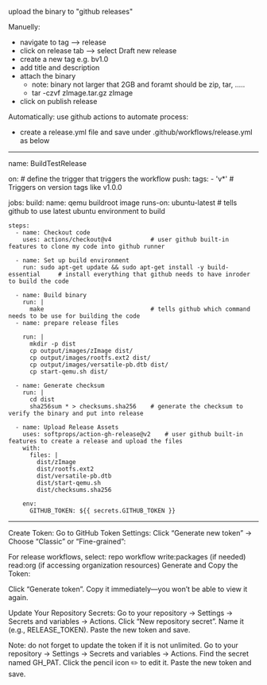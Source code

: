 upload the binary to "github releases"

Manuelly:
- navigate to tag --> release
- click on release tab --> select Draft new release
- create a new tag e.g. bv1.0
- add title and description
- attach the binary
    - note: binary not larger that 2GB and foramt should be zip, tar, .....
    - tar -czvf zImage.tar.gz zImage
- click on publish release


Automatically:
use github actions to automate process:
- create a release.yml file and save under .github/workflows/release.yml as below
------------------------------------------------------------------------------------
name: BuildTestRelease

on:                                         # define the trigger that triggers the workflow
  push:
    tags:
      - 'v*'                                # Triggers on version tags like v1.0.0

jobs:
  build:
    name: qemu buildroot image
    runs-on: ubuntu-latest                  # tells github to use latest ubuntu environment to build

    steps:
      - name: Checkout code
        uses: actions/checkout@v4           # user github built-in features to clone my code into github runner

      - name: Set up build environment
        run: sudo apt-get update && sudo apt-get install -y build-essential     # install everything that github needs to have inroder to build the code

      - name: Build binary
        run: |
          make                              # tells github which command needs to be use for building the code
      - name: prepare release files

        run: |
          mkdir -p dist
          cp output/images/zImage dist/
          cp output/images/rootfs.ext2 dist/
          cp output/images/versatile-pb.dtb dist/
          cp start-qemu.sh dist/

      - name: Generate checksum
        run: |
          cd dist
          sha256sum * > checksums.sha256    # generate the checksum to verify the binary and put into release
   
      - name: Upload Release Assets
        uses: softprops/action-gh-release@v2    # user github built-in features to create a release and upload the files
        with:
          files: |
            dist/zImage
            dist/rootfs.ext2
            dist/versatile-pb.dtb
            dist/start-qemu.sh
            dist/checksums.sha256

        env:
          GITHUB_TOKEN: ${{ secrets.GITHUB_TOKEN }} 

------------------------------------------------------------------------------------

Create Token:
  Go to GitHub Token Settings:
  Click “Generate new token” → Choose “Classic” or “Fine-grained”:

For release workflows, select:
  repo
  workflow
  write:packages (if needed)
  read:org (if accessing organization resources)
  Generate and Copy the Token:

  Click “Generate token”.
  Copy it immediately—you won’t be able to view it again.

Update Your Repository Secrets:
  Go to your repository → Settings → Secrets and variables → Actions.
  Click “New repository secret”.
  Name it (e.g., RELEASE_TOKEN).
  Paste the new token and save.


Note: do not forget to update the token if it is not unlimited.
  Go to your repository → Settings → Secrets and variables → Actions.
  Find the secret named GH_PAT.
  Click the pencil icon ✏️ to edit it.
  Paste the new token and save.